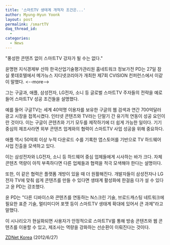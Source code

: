 ```yaml
---
title: '스마트TV 생태계 개척자 조건은...'
author: Myung-Hyun Yoonk
layout: post
permalink: /smartTV
daq_thread_id:
  - 
categories:
  - News
---
```


"풍성한 콘텐츠 없이 스마트TV 강자가 될 수는 없다."

윤명현 지식경제부 산하 한국산업기술평가관리원 홈네트워크 정보가전 PD는 27일 잠실 롯데호텔에서 메가뉴스 지디넷코리아가 개최한 제7회 CVISION 컨퍼런스에서 이같이 말했다. <--more-->

그는 구글과, 애플, 삼성전자, LG전자, 소니 등 글로벌 스마트TV 주자들의 전략을 예로 들어 스마트TV 성공 조건들을 설명했다.

예를 들어 구글TV는 세계 40억명 이용자를 보유한 구글의 웹 검색과 연간 700억달러 광고 시장을 접목시켰다. 
인터넷 콘텐츠와 TV라는 단말기 간 유기적 연동이 성공 요인이란 것이다. 이는 구글이 콘텐츠와 기기 모두를 제작하기에 더 쉽게 가능한 일이다. 
기기 중심의 제조사라면 외부 콘텐츠 업계와의 협력이 스마트TV 사업 성공을 위해 중요하다.

애플 역시 50억회 이상 누적 다운로드 수를 기록한 앱스토어를 기반으로 TV 하드웨어 사업 진출을 모색하고 있다.

이는 삼성전자와 LG전자, 소니 등 하드웨어 중심 업체들에게 시사하는 바가 크다. 
자체 콘텐츠 역량이 아직 부족하다면 다른 업체들과 협력을 적극 모색해야 한다는 설명이다.

또한, 이 같은 협력은 플랫폼 개방이 있을 때 더 원활해진다. 
개발자들이 삼성전자나 LG전자 TV에 맞춰 쉽게 콘텐츠를 만들 수 있다면 생태계 활성화에 한걸음 다가 설 수 있다고 윤 PD는 강조했다.

윤 PD는 "다른 디바이스와 콘텐츠를 연동하는 N스크린 기술, 브로드캐스팅 네트워크에 필요한 표준 기술, 멀티미디어 포맷 등이 스마트TV 생태계 확대에 있어서 큰 과제"라고 말했다.

이 시나리오가 현실화되면 사용자가 안정적으로 스마트TV를 통해 방송 콘텐츠와 웹 콘텐츠를 이용할 수 있고, 제조사는 역량을 강화하는 선순환이 이뤄진다는 것이다.

[ZDNet Korea][1] (2012/6/27)

[1]: https://zdnet.co.kr/view/?no=20120627172436
